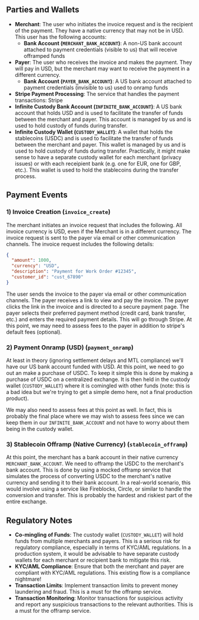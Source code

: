 
## Parties and Wallets

- **Merchant**: The user who initiates the invoice request and is the recipient of the payment. They have a native currency that may not be in USD. This user has the following accounts:
  - **Bank Account (`MERCHANT_BANK_ACCOUNT`)**: A non-US bank account attached to payment credentials (visible to us) that will receive offramped funds
- **Payer**: The user who receives the invoice and makes the payment. They will pay in USD, but the merchant may want to receive the payment in a different currency.
  - **Bank Account (`PAYER_BANK_ACCOUNT`)**: A US bank account attached to payment credentials (invisible to us) used to onramp funds
- **Stripe Payment Processing**: The service that handles the payment transactions: Stripe
- **Infinite Custody Bank Account (`INFINITE_BANK_ACCOUNT`)**: A US bank account that holds USD and is used to facilitate the transfer of funds between the merchant and payer. This account is managed by us and is used to hold custody of funds during transfer.
- **Infinite Custody Wallet (`CUSTODY_WALLET`)**: A wallet that holds the stablecoins (USDC) and is used to facilitate the transfer of funds between the merchant and payer. This wallet is managed by us and is used to hold custody of funds during transfer. Practically, it might make sense to have a separate custody wallet for each merchant (privacy issues) or with each receipient bank (e.g. one for EUR, one for GBP, etc.). This wallet is used to hold the stablecoins during the transfer process.


## Payment Events 

### 1) Invoice Creation (`invoice_create`)
The merchant initiates an invoice request that includes the following. All invoice currency is USD, even if the Merchant is in a different currency. The invoice request is sent to the payer via email or other communication channels. The invoice request includes the following details:

```json
{
  "amount": 1000,
  "currency": "USD",
  "description": "Payment for Work Order #12345",
  "customer_id": "cust_67890"
}
```

The user sends the invoice to the payer via email or other communication channels. The payer receives a link to view and pay the invoice.  The payer clicks the link in the invoice and is directed to a secure payment page. The payer selects their preferred payment method (credit card, bank transfer, etc.) and enters the required payment details. This will go through Stripe. At this point, we may need to assess fees to the payer in addition to stripe's default fees (optional).

### 2) Payment Onramp (USD) (`payment_onramp`)
At least in theory (ignoring settlement delays and MTL compliance) we'll have our US bank account funded with USD. At this point, we need to go out an make a purchase of USDC. To keep it simple this is done by making a purchase of USDC on a centralized exchange. It is then held in the custody wallet (`CUSTODY_WALLET`) where it is comingled with other funds (note: this is a bad idea but we're trying to get a simple demo here, not a final production product). 

We may also need to assess fees at this point as well. In fact, this is probably the final place where we may wish to assess fees since we can keep them in our `INFINITE_BANK_ACCOUNT` and not have to worry about them being in the custody wallet.

### 3) Stablecoin Offramp (Native Currency) (`stablecoin_offramp`)
At this point, the merchant has a bank account in their native currency `MERCHANT_BANK_ACCOUNT`. We need to offramp the USDC to the merchant's bank account. This is done by using a mocked offramp service that simulates the process of converting USDC to the merchant's native currency and sending it to their bank account. In a real-world scenario, this would involve using a service like Fireblocks, Circle, or similar to handle the conversion and transfer. This is probably the hardest and riskiest part of the entire exchange.




## Regulatory Notes
- **Co-mingling of Funds**: The custody wallet (`CUSTODY_WALLET`) will hold funds from multiple merchants and payers. This is a serious risk for regulatory compliance, especially in terms of KYC/AML regulations. In a production system, it would be advisable to have separate custody wallets for each merchant or recipient bank to mitigate this risk.
- **KYC/AML Compliance**: Ensure that both the merchant and payer are compliant with KYC/AML regulations. This existing flow is a compliance nightmare!
- **Transaction Limits**: Implement transaction limits to prevent money laundering and fraud. This is a must for the offramp service.
- **Transaction Monitoring**: Monitor transactions for suspicious activity and report any suspicious transactions to the relevant authorities. This is a must for the offramp service.

